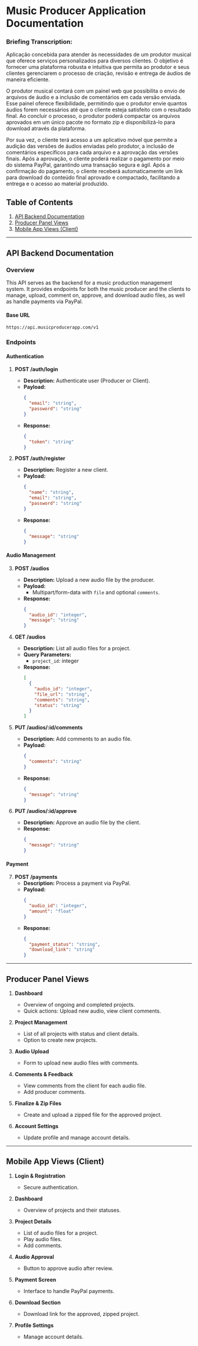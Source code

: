 # Music Producer Application Documentation

### Briefing Transcription:
Aplicação concebida para atender às necessidades de um produtor musical que oferece serviços 
personalizados para diversos clientes. O objetivo é fornecer uma plataforma robusta e intuitiva 
que permita ao produtor e seus clientes gerenciarem o processo de criação, revisão e entrega 
de áudios de maneira eficiente.

O produtor musical contará com um painel web que possibilita o envio de arquivos de áudio e a
inclusão de comentários em cada versão enviada. Esse painel oferece flexibilidade, permitindo 
que o produtor envie quantos áudios forem necessários até que o cliente esteja satisfeito com
o resultado final. Ao concluir o processo, o produtor poderá compactar os arquivos aprovados
em um único pacote no formato zip e disponibilizá-lo para download através da plataforma.

Por sua vez, o cliente terá acesso a um aplicativo móvel que permite a audição das versões de
áudios enviadas pelo produtor, a inclusão de comentários específicos para cada arquivo e a 
aprovação das versões finais. Após a aprovação, o cliente poderá realizar o pagamento por 
meio do sistema PayPal, garantindo uma transação segura e ágil. Após a confirmação do pagamento, 
o cliente receberá automaticamente um link para download do conteúdo final aprovado e compactado, 
facilitando a entrega e o acesso ao material produzido.

## Table of Contents
1. [API Backend Documentation](#api-backend-documentation)
2. [Producer Panel Views](#producer-panel-views)
3. [Mobile App Views (Client)](#mobile-app-views-client)

---

## API Backend Documentation

### Overview
This API serves as the backend for a music production management system. It provides endpoints for both the music producer and the clients to manage, upload, comment on, approve, and download audio files, as well as handle payments via PayPal.

#### Base URL
```
https://api.musicproducerapp.com/v1
```

### Endpoints

#### Authentication
1. **POST /auth/login**
    - **Description:** Authenticate user (Producer or Client).
    - **Payload:**
      ```json
      {
        "email": "string",
        "password": "string"
      }
      ```
    - **Response:**
      ```json
      {
        "token": "string"
      }
      ```

2. **POST /auth/register**
    - **Description:** Register a new client.
    - **Payload:**
      ```json
      {
        "name": "string",
        "email": "string",
        "password": "string"
      }
      ```
    - **Response:**
      ```json
      {
        "message": "string"
      }
      ```

#### Audio Management
3. **POST /audios**
    - **Description:** Upload a new audio file by the producer.
    - **Payload:**
        - Multipart/form-data with `file` and optional `comments`.
    - **Response:**
      ```json
      {
        "audio_id": "integer",
        "message": "string"
      }
      ```

4. **GET /audios**
    - **Description:** List all audio files for a project.
    - **Query Parameters:**
        - `project_id`: integer
    - **Response:**
      ```json
      [
        {
          "audio_id": "integer",
          "file_url": "string",
          "comments": "string",
          "status": "string"
        }
      ]
      ```

5. **PUT /audios/:id/comments**
    - **Description:** Add comments to an audio file.
    - **Payload:**
      ```json
      {
        "comments": "string"
      }
      ```
    - **Response:**
      ```json
      {
        "message": "string"
      }
      ```

6. **PUT /audios/:id/approve**
    - **Description:** Approve an audio file by the client.
    - **Response:**
      ```json
      {
        "message": "string"
      }
      ```

#### Payment
7. **POST /payments**
    - **Description:** Process a payment via PayPal.
    - **Payload:**
      ```json
      {
        "audio_id": "integer",
        "amount": "float"
      }
      ```
    - **Response:**
      ```json
      {
        "payment_status": "string",
        "download_link": "string"
      }
      ```

---

## Producer Panel Views
1. **Dashboard**
    - Overview of ongoing and completed projects.
    - Quick actions: Upload new audio, view client comments.

2. **Project Management**
    - List of all projects with status and client details.
    - Option to create new projects.

3. **Audio Upload**
    - Form to upload new audio files with comments.

4. **Comments & Feedback**
    - View comments from the client for each audio file.
    - Add producer comments.

5. **Finalize & Zip Files**
    - Create and upload a zipped file for the approved project.

6. **Account Settings**
    - Update profile and manage account details.

---

## Mobile App Views (Client)
1. **Login & Registration**
    - Secure authentication.

2. **Dashboard**
    - Overview of projects and their statuses.

3. **Project Details**
    - List of audio files for a project.
    - Play audio files.
    - Add comments.

4. **Audio Approval**
    - Button to approve audio after review.

5. **Payment Screen**
    - Interface to handle PayPal payments.

6. **Download Section**
    - Download link for the approved, zipped project.

7. **Profile Settings**
    - Manage account details.
